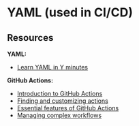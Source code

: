 # YAML (used in CI/CD)

## Resources

**YAML:**
- [Learn YAML in Y minutes](https://learnxinyminutes.com/docs/yaml/)

**GitHub Actions:**
- [Introduction to GitHub Actions](https://docs.github.com/en/actions/learn-github-actions/introduction-to-github-actions)
- [Finding and customizing actions](https://docs.github.com/en/actions/learn-github-actions/finding-and-customizing-actions)
- [Essential features of GitHub Actions](https://docs.github.com/en/actions/learn-github-actions/essential-features-of-github-actions)
- [Managing complex workflows](https://docs.github.com/en/actions/learn-github-actions/managing-complex-workflows)